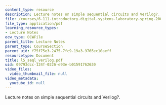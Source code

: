 ```yaml
---
content_type: resource
description: Lecture notes on simple sequential circuits and Verilog?.
file: /courses/6-111-introductory-digital-systems-laboratory-spring-2006/09793dcc124f0226e93eb01591762630_l5_seql_verilog.pdf
file_type: application/pdf
learning_resource_types:
- Lecture Notes
ocw_type: OCWFile
parent_title: Lecture Notes
parent_type: CourseSection
parent_uid: f75f75e3-2475-7fc9-19a3-9765ec10aeff
resourcetype: Document
title: l5_seql_verilog.pdf
uid: 09793dcc-124f-0226-e93e-b01591762630
video_files:
  video_thumbnail_file: null
video_metadata:
  youtube_id: null
---
```

Lecture notes on simple sequential circuits and Verilog?.

